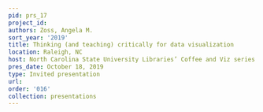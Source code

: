 ```yaml
---
pid: prs_17
project_id: 
authors: Zoss, Angela M.
sort_year: '2019'
title: Thinking (and teaching) critically for data visualization
location: Raleigh, NC
host: North Carolina State University Libraries’ Coffee and Viz series
pres_date: October 18, 2019
type: Invited presentation
url: 
order: '016'
collection: presentations
---
```

